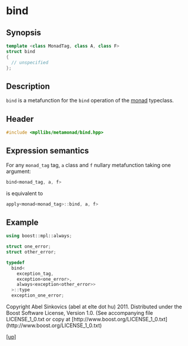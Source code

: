 # bind

## Synopsis

```cpp
template <class MonadTag, class A, class F>
struct bind
{
  // unspecified
};
```

## Description

`bind` is a metafunction for the `bind` operation of the [monad](monad.html)
typeclass.

## Header

```cpp
#include <mpllibs/metamonad/bind.hpp>
```

## Expression semantics

For any `monad_tag` tag, `a` class and `f` nullary metafunction taking one
argument:

```cpp
bind<monad_tag, a, f>
```

is equivalent to

```cpp
apply<monad<monad_tag>::bind, a, f>
```

## Example

```cpp
using boost::mpl::always;

struct one_error;
struct other_error;

typedef
  bind<
    exception_tag,
    exception<one_error>,
    always<exception<other_error>>
  >::type
  exception_one_error;
```

<p class="copyright">
Copyright Abel Sinkovics (abel at elte dot hu) 2011.
Distributed under the Boost Software License, Version 1.0.
(See accompanying file LICENSE_1_0.txt or copy at
[http://www.boost.org/LICENSE_1_0.txt](http://www.boost.org/LICENSE_1_0.txt)
</p>

[[up]](reference.html)



